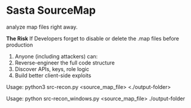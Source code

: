 # Sasta SourceMap
analyze map files right away.


**The Risk**
If Developers forget to disable or delete the .map files before production
1. Anyone (including attackers) can:
2. Reverse-engineer the full code structure
3. Discover APIs, keys, role logic
4. Build better client-side exploits

Usage: python3 src-recon.py <source_map_file> <./output-folder>

Usage: python src-recon_windows.py <source_map_file> ./output-folder

